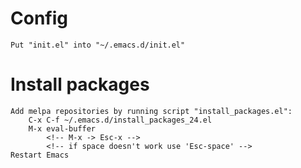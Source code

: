 
# Config
    Put "init.el" into "~/.emacs.d/init.el"

# Install packages
    Add melpa repositories by running script "install_packages.el":
        C-x C-f ~/.emacs.d/install_packages_24.el
        M-x eval-buffer
            <!-- M-x -> Esc-x -->
            <!-- if space doesn't work use 'Esc-space' -->
    Restart Emacs
